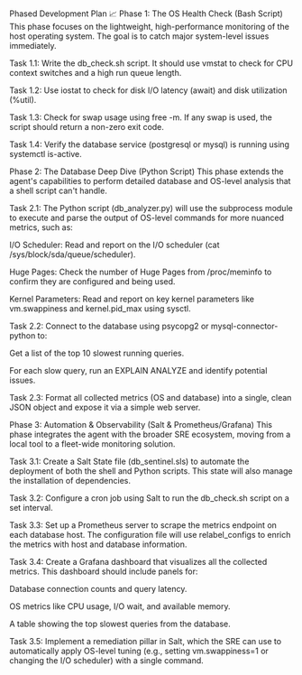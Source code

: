Phased Development Plan 📈
Phase 1: The OS Health Check (Bash Script)
This phase focuses on the lightweight, high-performance monitoring of the host operating system. The goal is to catch major system-level issues immediately.

Task 1.1: Write the db_check.sh script. It should use vmstat to check for CPU context switches and a high run queue length.

Task 1.2: Use iostat to check for disk I/O latency (await) and disk utilization (%util).

Task 1.3: Check for swap usage using free -m. If any swap is used, the script should return a non-zero exit code.

Task 1.4: Verify the database service (postgresql or mysql) is running using systemctl is-active.

Phase 2: The Database Deep Dive (Python Script)
This phase extends the agent's capabilities to perform detailed database and OS-level analysis that a shell script can't handle.

Task 2.1: The Python script (db_analyzer.py) will use the subprocess module to execute and parse the output of OS-level commands for more nuanced metrics, such as:

I/O Scheduler: Read and report on the I/O scheduler (cat /sys/block/sda/queue/scheduler).

Huge Pages: Check the number of Huge Pages from /proc/meminfo to confirm they are configured and being used.

Kernel Parameters: Read and report on key kernel parameters like vm.swappiness and kernel.pid_max using sysctl.

Task 2.2: Connect to the database using psycopg2 or mysql-connector-python to:

Get a list of the top 10 slowest running queries.

For each slow query, run an EXPLAIN ANALYZE and identify potential issues.

Task 2.3: Format all collected metrics (OS and database) into a single, clean JSON object and expose it via a simple web server.

Phase 3: Automation & Observability (Salt & Prometheus/Grafana)
This phase integrates the agent with the broader SRE ecosystem, moving from a local tool to a fleet-wide monitoring solution.

Task 3.1: Create a Salt State file (db_sentinel.sls) to automate the deployment of both the shell and Python scripts. This state will also manage the installation of dependencies.

Task 3.2: Configure a cron job using Salt to run the db_check.sh script on a set interval.

Task 3.3: Set up a Prometheus server to scrape the metrics endpoint on each database host. The configuration file will use relabel_configs to enrich the metrics with host and database information.

Task 3.4: Create a Grafana dashboard that visualizes all the collected metrics. This dashboard should include panels for:

Database connection counts and query latency.

OS metrics like CPU usage, I/O wait, and available memory.

A table showing the top slowest queries from the database.

Task 3.5: Implement a remediation pillar in Salt, which the SRE can use to automatically apply OS-level tuning (e.g., setting vm.swappiness=1 or changing the I/O scheduler) with a single command.


